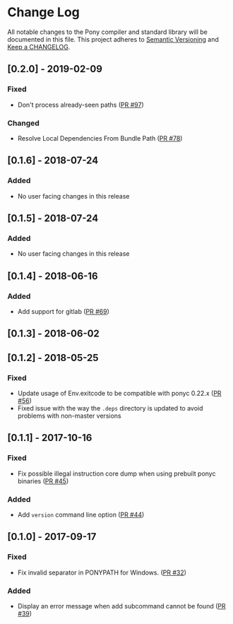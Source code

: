 # Change Log

All notable changes to the Pony compiler and standard library will be documented in this file. This project adheres to [Semantic Versioning](http://semver.org/) and [Keep a CHANGELOG](http://keepachangelog.com/).

## [0.2.0] - 2019-02-09

### Fixed

- Don't process already-seen paths ([PR #97](https://github.com/ponylang/pony-stable/pull/97))

### Changed

- Resolve Local Dependencies From Bundle Path ([PR #78](https://github.com/ponylang/pony-stable/pull/78))

## [0.1.6] - 2018-07-24

### Added

- No user facing changes in this release

## [0.1.5] - 2018-07-24

### Added

- No user facing changes in this release

## [0.1.4] - 2018-06-16

### Added

- Add support for gitlab ([PR #69](https://github.com/ponylang/pony-stable/pull/69))

## [0.1.3] - 2018-06-02

## [0.1.2] - 2018-05-25

### Fixed

- Update usage of Env.exitcode to be compatible with ponyc 0.22.x ([PR #56](https://github.com/ponylang/pony-stable/pull/56))
- Fixed issue with the way the `.deps` directory is updated to avoid problems with non-master versions

## [0.1.1] - 2017-10-16

### Fixed

- Fix possible illegal instruction core dump when using prebuilt ponyc binaries ([PR #45](https://github.com/ponylang/pony-stable/pull/45))

### Added

- Add `version` command line option ([PR #44](https://github.com/ponylang/pony-stable/pull/44))

## [0.1.0] - 2017-09-17

### Fixed

- Fix invalid separator in PONYPATH for Windows. ([PR #32](https://github.com/ponylang/pony-stable/pull/32))

### Added

- Display an error message when add subcommand cannot be found ([PR #39](https://github.com/ponylang/pony-stable/pull/39))

